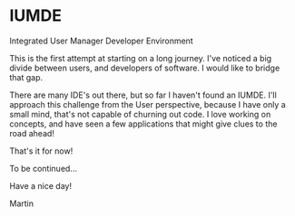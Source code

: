 # IUMDE
Integrated User Manager Developer Environment

This is the first attempt at starting on a long journey. I've noticed a big divide between users, and developers of software. I would like to bridge that gap.

There are many IDE's out there, but so far I haven't found an IUMDE. I'll approach this challenge from the User perspective, because I have only a small mind, that's not capable of churning out code. I love working on concepts, and have seen a few applications that might give clues to the road ahead!

That's it for now!

To be continued...

Have a nice day!

Martin
